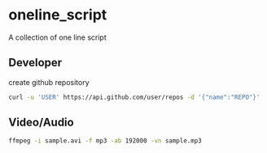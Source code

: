 # oneline_script
A collection of one line script

## Developer
create github repository

```bash
curl -u 'USER' https://api.github.com/user/repos -d '{"name":"REPO"}'
```

## Video/Audio
```bash
ffmpeg -i sample.avi -f mp3 -ab 192000 -vn sample.mp3
```
